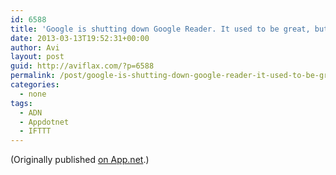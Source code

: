 ```yaml
---
id: 6588
title: 'Google is shutting down Google Reader. It used to be great, but it’s gone from stagnation to active neglect to this. http://googlereader.blogspot.com/2013/03/powering-down-google-reader.html #tw'
date: 2013-03-13T19:52:31+00:00
author: Avi
layout: post
guid: http://aviflax.com/?p=6588
permalink: /post/google-is-shutting-down-google-reader-it-used-to-be-great-but-its-gone-from-stagnation-to-active-neglect-to-this-httpgooglereader-blogspot-com201303powering-down-google-reader-html/
categories:
  - none
tags:
  - ADN
  - Appdotnet
  - IFTTT
---
```

(Originally published [on App.net](http://alpha.app.net/aviflax/post/3823528).)